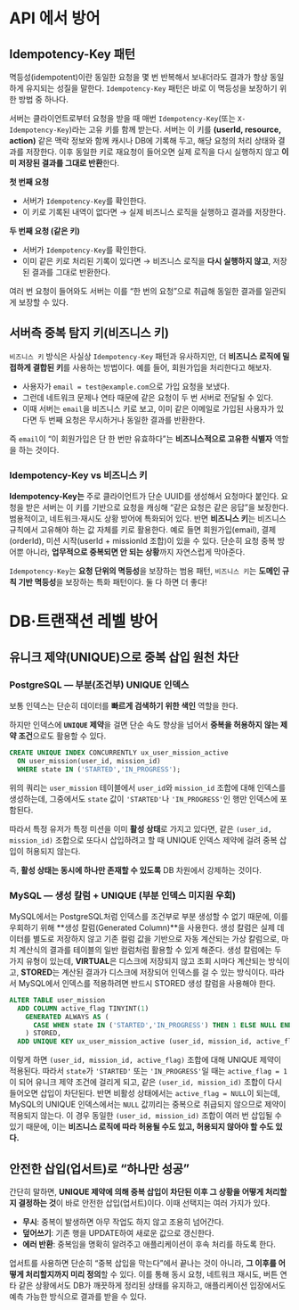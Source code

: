 # API 에서 방어

## Idempotency-Key 패턴

멱등성(idempotent)이란 동일한 요청을 몇 번 반복해서 보내더라도 결과가 항상 동일하게 유지되는 성질을 말한다. `Idempotency-Key` 패턴은 바로 이 멱등성을 보장하기 위한 방법 중 하나다.

서버는 클라이언트로부터 요청을 받을 때 매번 `Idempotency-Key`(또는 `X-Idempotency-Key`)라는 고유 키를 함께 받는다. 서버는 이 키를 **(userId, resource, action)** 같은 맥락 정보와 함께 캐시나 DB에 기록해 두고, 해당 요청의 처리 상태와 결과를 저장한다. 이후 동일한 키로 재요청이 들어오면 실제 로직을 다시 실행하지 않고 **이미 저장된 결과를 그대로 반환**한다.

<aside>

**첫 번째 요청**

- 서버가 `Idempotency-Key`를 확인한다.
- 이 키로 기록된 내역이 없다면 → 실제 비즈니스 로직을 실행하고 결과를 저장한다.

**두 번째 요청 (같은 키)**

- 서버가 `Idempotency-Key`를 확인한다.
- 이미 같은 키로 처리된 기록이 있다면 → 비즈니스 로직을 **다시 실행하지 않고**, 저장된 결과를 그대로 반환한다.
</aside>

여러 번 요청이 들어와도 서버는 이를 “한 번의 요청”으로 취급해 동일한 결과를 일관되게 보장할 수 있다.

## 서버측 중복 탐지 키(비즈니스 키)

`비즈니스 키` 방식은 사실상 `Idempotency-Key` 패턴과 유사하지만, 더 **비즈니스 로직에 밀접하게 결합된 키**를 사용하는 방법이다. 예를 들어, 회원가입을 처리한다고 해보자.

- 사용자가 `email = test@example.com`으로 가입 요청을 보냈다.
- 그런데 네트워크 문제나 연타 때문에 같은 요청이 두 번 서버로 전달될 수 있다.
- 이때 서버는 `email`을 비즈니스 키로 보고, 이미 같은 이메일로 가입된 사용자가 있다면 두 번째 요청은 무시하거나 동일한 결과를 반환한다.

즉 `email`이 “이 회원가입은 단 한 번만 유효하다”는 **비즈니스적으로 고유한 식별자** 역할을 하는 것이다.

### **Idempotency-Key vs 비즈니스 키**

**Idempotency-Key는** 주로 클라이언트가 단순 UUID를 생성해서 요청마다 붙인다. 요청을 받은 서버는 이 키를 기반으로 요청을 캐싱해 “같은 요청은 같은 응답”을 보장한다. 범용적이고, 네트워크·재시도 상황 방어에 특화되어 있다. 반면 **비즈니스 키**는 비즈니스 규칙에서 고유해야 하는 값 자체를 키로 활용한다. 예로 들면 회원가입(email), 결제(orderId), 미션 시작(userId + missionId 조합)이 있을 수 있다. 단순히 요청 중복 방어뿐 아니라, **업무적으로 중복되면 안 되는 상황**까지 자연스럽게 막아준다.

`Idempotency-Key`는 **요청 단위의 멱등성**을 보장하는 범용 패턴, `비즈니스 키`는 **도메인 규칙 기반 멱등성**을 보장하는 특화 패턴이다. 둘 다 하면 더 좋다!


# DB·트랜잭션 레벨 방어

## **유니크 제약(UNIQUE)으로 중복 삽입 원천 차단**

### **PostgreSQL — 부분(조건부) UNIQUE 인덱스**

보통 인덱스는 단순히 데이터를 **빠르게 검색하기 위한 색인** 역할을 한다.

하지만 인덱스에 **`UNIQUE` 제약**을 걸면 단순 속도 향상을 넘어서 **중복을 허용하지 않는 제약 조건**으로도 활용할 수 있다. 

```sql
CREATE UNIQUE INDEX CONCURRENTLY ux_user_mission_active
  ON user_mission(user_id, mission_id)
  WHERE state IN ('STARTED','IN_PROGRESS');  
```

위의 쿼리는 `user_mission` 테이블에서 `user_id`와 `mission_id` 조합에 대해 인덱스를 생성하는데, 그중에서도 `state` 값이 `'STARTED'`나 `'IN_PROGRESS'`인 행만 인덱스에 포함된다.

따라서 특정 유저가 특정 미션을 이미 **활성 상태**로 가지고 있다면, 같은 `(user_id, mission_id)` 조합으로 또다시 삽입하려고 할 때 UNIQUE 인덱스 제약에 걸려 중복 삽입이 허용되지 않는다.

즉, **활성 상태는 동시에 하나만 존재할 수 있도록** DB 차원에서 강제하는 것이다.

### **MySQL — 생성 칼럼 + UNIQUE (부분 인덱스 미지원 우회)**

MySQL에서는 PostgreSQL처럼 인덱스를 조건부로 부분 생성할 수 없기 때문에, 이를 우회하기 위해 **생성 칼럼(Generated Column)**을 사용한다. 생성 칼럼은 실제 데이터를 별도로 저장하지 않고 기존 컬럼 값을 기반으로 자동 계산되는 가상 칼럼으로, 마치 계산식의 결과를 테이블의 일반 컬럼처럼 활용할 수 있게 해준다. 생성 칼럼에는 두 가지 유형이 있는데, **VIRTUAL**은 디스크에 저장되지 않고 조회 시마다 계산되는 방식이고, **STORED**는 계산된 결과가 디스크에 저장되어 인덱스를 걸 수 있는 방식이다. 따라서 MySQL에서 인덱스를 적용하려면 반드시 STORED 생성 칼럼을 사용해야 한다.

```sql
ALTER TABLE user_mission
  ADD COLUMN active_flag TINYINT(1)
    GENERATED ALWAYS AS (
      CASE WHEN state IN ('STARTED','IN_PROGRESS') THEN 1 ELSE NULL END
    ) STORED,
  ADD UNIQUE KEY ux_user_mission_active (user_id, mission_id, active_flag);
```

이렇게 하면 `(user_id, mission_id, active_flag)` 조합에 대해 UNIQUE 제약이 적용된다. 따라서 `state`가 `'STARTED'` 또는 `'IN_PROGRESS'`일 때는 `active_flag = 1`이 되어 유니크 제약 조건에 걸리게 되고, 같은 `(user_id, mission_id)` 조합이 다시 들어오면 삽입이 차단된다. 반면 비활성 상태에서는 `active_flag = NULL`이 되는데, MySQL의 UNIQUE 인덱스에서는 `NULL` 값끼리는 중복으로 취급되지 않으므로 제약이 적용되지 않는다. 이 경우 동일한 `(user_id, mission_id)` 조합이 여러 번 삽입될 수 있기 때문에, 이는 **비즈니스 로직에 따라 허용될 수도 있고, 허용되지 않아야 할 수도 있다.**

## 안전한 삽입(업서트)로 “하나만 성공”

간단히 말하면, **UNIQUE 제약에 의해 중복 삽입이 차단된 이후 그 상황을 어떻게 처리할지 결정하는 것**이 바로 안전한 삽입(업서트)이다. 이때 선택지는 여러 가지가 있다.

- **무시**: 중복이 발생하면 아무 작업도 하지 않고 조용히 넘어간다.
- **덮어쓰기**: 기존 행을 UPDATE하여 새로운 값으로 갱신한다.
- **에러 반환**: 중복임을 명확히 알려주고 애플리케이션이 후속 처리를 하도록 한다.

업서트를 사용하면 단순히 “중복 삽입을 막는다”에서 끝나는 것이 아니라, **그 이후를 어떻게 처리할지까지 미리 정의**할 수 있다. 이를 통해 동시 요청, 네트워크 재시도, 버튼 연타 같은 상황에서도 DB가 깨끗하게 정리된 상태를 유지하고, 애플리케이션 입장에서도 예측 가능한 방식으로 결과를 받을 수 있다.